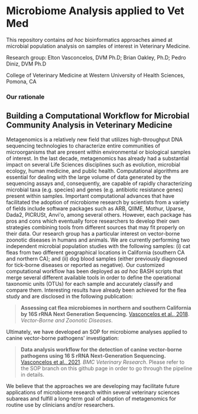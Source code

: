 # Microbiome Analysis applied to Vet Med
This repository contains *ad hoc* bioinformatics approaches aimed at microbial population analysis on samples of interest in Veterinary Medicine.

Research group: Elton Vasconcelos, DVM Ph.D; Brian Oakley, Ph.D; Pedro Diniz, DVM Ph.D

College of Veterinary Medicine at Western University of Health Sciences, Pomona, CA

### Our rationale
## Building a Computational Workflow for Microbial Community Analysis in Veterinary Medicine

Metagenomics is a relatively new field that utilizes high-throughput DNA sequencing
technologies to characterize entire communities of microorganisms that are present within
environmental or biological samples of interest. In the last decade, metagenomics has already
had a substantial impact on several Life Sciences disciplines such as evolution, microbial
ecology, human medicine, and public health. Computational algorithms are essential for dealing
with the large volume of data generated by the sequencing assays and, consequently, are capable
of rapidly characterizing microbial taxa (e.g. species) and genes (e.g. antibiotic resistance genes)
present within samples. Important computational advances that have facilitated the adoption of
microbiome research by scientists from a variety of fields include software packages such as ARB,
QIIME, Mothur, Uparse, Dada2, PICRUSt, Anvi'o, among several others. However, each package has pros and cons which eventually force
researchers to develop their own strategies combining tools from different sources that may fit
properly on their data. Our research group has a particular interest on vector-borne zoonotic
diseases in humans and animals. We are currently performing two independent microbial population
studies with the following samples: (i) cat fleas from two different
geographical locations in California (southern CA and northern CA); and (ii)
dog blood samples (either previously diagnosed for tick-borne diseases or reported as
negative). Our customized computational workflow has been deployed as *ad hoc* BASH
scripts that merge several different available tools in order to define the operational taxonomic units
(OTUs) for each sample and accurately classify and compare them. Interesting results have
already been achieved for the flea study and are disclosed in the following publication: 
>**Assessing cat flea microbiomes in northern and southern California by 16S rRNA Next Generation Sequencing.** [Vasconcelos et al., 2018](https://www.ncbi.nlm.nih.gov/pubmed/29893631). *Vector-Borne and Zoonotic Diseases*. 

Ultimately, we have developed an SOP for microbiome analyses applied to canine vector-borne pathogens' investigation:
>**Data analysis workflow for the detection of canine vector-borne pathogens using 16 S rRNA Next-Generation Sequencing.** [Vasconcelos et al., 2021](https://bmcvetres.biomedcentral.com/articles/10.1186/s12917-021-02969-9). *BMC Veterinary Research*.
Please refer to the SOP branch on this github page in order to go through the pipeline in details.

We believe that the approaches we are developing may facilitate
future applications of microbiome research within several veterinary sciences subareas and
fulfill a long-term goal of adoption of metagenomics for routine use by clinicians and/or researchers.
